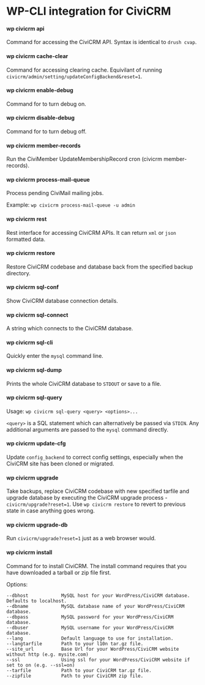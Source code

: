 # WP-CLI integration for CiviCRM

#### wp civicrm api

Command for accessing the CiviCRM API. Syntax is identical to `drush cvap`.

#### wp civicrm cache-clear

Command for accessing clearing cache. Equivilant of running `civicrm/admin/setting/updateConfigBackend&reset=1`.

#### wp civicrm enable-debug

Command for to turn debug on.

#### wp civicrm disable-debug

Command for to turn debug off.

#### wp civicrm member-records

Run the CiviMember UpdateMembershipRecord cron (civicrm member-records).

#### wp civicrm process-mail-queue

Process pending CiviMail mailing jobs.

Example: `wp civicrm process-mail-queue -u admin`

#### wp civicrm rest

Rest interface for accessing CiviCRM APIs. It can return `xml` or `json` formatted data.

#### wp civicrm restore

Restore CiviCRM codebase and database back from the specified backup directory.

#### wp civicrm sql-conf

Show CiviCRM database connection details.

#### wp civicrm sql-connect

A string which connects to the CiviCRM database.

#### wp civicrm sql-cli

Quickly enter the `mysql` command line.

#### wp civicrm sql-dump

Prints the whole CiviCRM database to `STDOUT` or save to a file.

#### wp civicrm sql-query

Usage: `wp civicrm sql-query <query> <options>...`

`<query>` is a SQL statement which can alternatively be passed via `STDIN`. Any additional arguments are passed to the `mysql` command directly.

#### wp civicrm update-cfg

Update `config_backend` to correct config settings, especially when the CiviCRM site has been cloned or migrated.

#### wp civicrm upgrade

Take backups, replace CiviCRM codebase with new specified tarfile and upgrade database by executing the CiviCRM upgrade process - `civicrm/upgrade?reset=1`. Use `wp civicrm restore` to revert to previous state in case anything goes wrong.

#### wp civicrm upgrade-db

Run `civicrm/upgrade?reset=1` just as a web browser would.

#### wp civicrm install

Command for to install CiviCRM. The install command requires that you have downloaded a tarball or zip file first.

Options:

```
--dbhost            MySQL host for your WordPress/CiviCRM database. Defaults to localhost.
--dbname            MySQL database name of your WordPress/CiviCRM database.
--dbpass            MySQL password for your WordPress/CiviCRM database.
--dbuser            MySQL username for your WordPress/CiviCRM database.
--lang              Default language to use for installation.
--langtarfile       Path to your l10n tar.gz file.
--site_url          Base Url for your WordPress/CiviCRM website without http (e.g. mysite.com)
--ssl               Using ssl for your WordPress/CiviCRM website if set to on (e.g. --ssl=on)
--tarfile           Path to your CiviCRM tar.gz file.
--zipfile           Path to your CiviCRM zip file.
```
